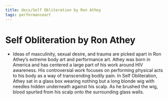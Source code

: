 ```yaml
---
title: docs/Self Obliteration by Ron Athey
tags: performanceart
---
```


# Self Obliteration by Ron Athey
- Ideas of masculinity, sexual desire, and trauma are picked apart in Ron Athey’s extreme body art and performance art. Athey was born in America and has centered a large part of his work around HIV awareness. His controversial work focuses on performing physical acts to his body as a way of transcending bodily pain. In Self Obliteration, Athey sat in a glass box wearing nothing but a long blonde wig with needles hidden underneath against his scalp. As he brushed the wig, blood spurted from his scalp onto the surrounding glass walls.